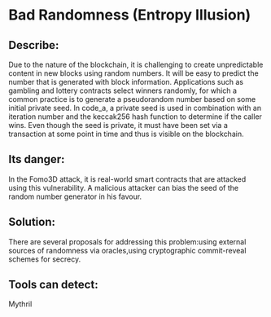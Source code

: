 # Bad Randomness (Entropy Illusion)

## Describe:
 Due to the nature of the blockchain, it is challenging to create unpredictable content in new blocks using random numbers.
  It will be easy to predict the number that is generated with block information.
   Applications such as gambling and lottery contracts select winners randomly, for which a common practice is to generate a pseudorandom number based on some initial private seed.
    In code_a, a private seed is used in combination with an iteration number and the keccak256 hash function to determine if the caller wins.
     Even though the seed is private, it must have been set via a transaction at some point in time and thus is visible on the blockchain.

## Its danger:
 In the Fomo3D attack, it is real-world smart contracts that are attacked using this vulnerability.
  A malicious attacker can bias the seed of the random number generator in his favour.

## Solution:
 There are several proposals for addressing this problem:using external sources of randomness via oracles,using cryptographic commit-reveal schemes for secrecy.  
## Tools can detect:
 Mythril     

